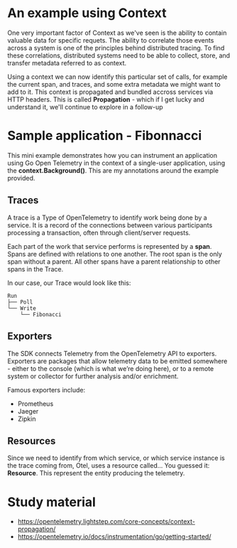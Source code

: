# An example using Context

One very important factor of Context as we've seen is the ability to contain valuable data for
specific requets. The ability to correlate those events across a system is one of the principles
behind distributed tracing. To find these correlations, distributed systems need to be able to
collect, store, and transfer metadata referred to as context.

Using a context we can now identify this particular set of calls, for example the current span, and traces,
and some extra metadata we might want to add to it. This context is propagated and bundled accross services via HTTP headers. This is called **Propagation** - which if I get lucky and understand it, we'll continue to explore in a follow-up

# Sample application - Fibonnacci

This mini example demonstrates how you can instrument an application using Go Open Telemetry in the context of a single-user application, using the **context.Background()**. This are my annotations around the example provided.


## Traces

A trace is a Type of OpenTelemetry to identify work being done by a service. It is a record
of the connections between various participants processing a transaction, often through client/server
requests.

Each part of the work that service performs is represented by a **span**. Spans are defined with
relations to one another. The root span is the only span without a parent. All other spans have a
parent relationship to other spans in the Trace.

In our case, our Trace would look like this:

```
Run
├── Poll
└── Write
    └── Fibonacci
```

## Exporters
The SDK connects Telemetry from the OpenTelemetry API to exporters. Exporters are packages that allow telemetry data to be emitted somewhere - either to the console (which is what we’re doing here), or to a remote system or collector for further analysis and/or enrichment.

Famous exporters include:
* Prometheus
* Jaeger
* Zipkin


##  Resources
Since we need to identify from which service, or which service instance is the trace coming from, Otel, uses
a resource called... You guessed it: **Resource**. This represent the entity producing the telemetry.



# Study material
* https://opentelemetry.lightstep.com/core-concepts/context-propagation/
* https://opentelemetry.io/docs/instrumentation/go/getting-started/
